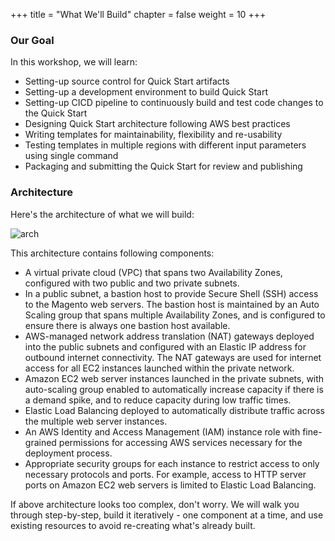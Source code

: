 +++
title = "What We'll Build"
chapter = false
weight = 10
+++

### Our Goal
In this workshop, we will learn:

- Setting-up source control for Quick Start artifacts
- Setting-up a development environment to build Quick Start
- Setting-up CICD pipeline to continuously build and test code changes to the Quick Start
- Designing Quick Start architecture following AWS best practices
- Writing templates for maintainability, flexibility and re-usability
- Testing templates in multiple regions with different input parameters using single command
- Packaging and submitting the Quick Start for review and publishing

### Architecture
Here's the architecture of what we will build:

![arch](/images/architecture.png)

This architecture contains following components:

- A virtual private cloud (VPC) that spans two Availability Zones, configured with two public and two private subnets.
- In a public subnet, a bastion host to provide Secure Shell (SSH) access to the Magento web servers. The bastion host is maintained by an Auto Scaling group that spans multiple Availability Zones, and is configured to ensure there is always one bastion host available.
- AWS-managed network address translation (NAT) gateways deployed into the public subnets and configured with an Elastic IP address for outbound internet connectivity. The NAT gateways are used for internet access for all EC2 instances launched within the private network.
- Amazon EC2 web server instances launched in the private subnets, with auto-scaling group enabled to automatically increase capacity if there is a demand spike, and to reduce capacity during low traffic times.
- Elastic Load Balancing deployed to automatically distribute traffic across the multiple web server instances.
- An AWS Identity and Access Management (IAM) instance role with fine-grained permissions for accessing AWS services necessary for the deployment process.
- Appropriate security groups for each instance to restrict access to only necessary protocols and ports. For example, access to HTTP server ports on Amazon EC2 web servers is limited to Elastic Load Balancing.

If above architecture looks too complex, don't worry. We will walk you through step-by-step, build it iteratively - one component at a time, and use existing resources to avoid re-creating what's already built.